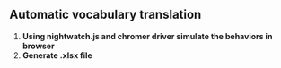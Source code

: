 ## Automatic vocabulary translation
1. **Using nightwatch.js and chromer driver simulate the behaviors in browser**
2. **Generate .xlsx file**
